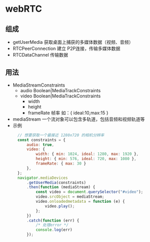 # webRTC

## 组成
* getUserMedia 获取桌面上捕获的多媒体数据（视频、音频）
* RTCPeerConnection 建立 P2P连接，传输多媒体数据
* RTCDataChannel 传输数据
## 用法
* MediaStreamConstraints
    + audio Boolean|MediaTrackConstraints
    + video Boolean|MediaTrackConstraints
        - width 
        - height
        - frameRate 帧率 如：{ ideal:10,max:15 }
* mediaStream 一个流对象可以包含多轨道，包括音频和视频轨道等
* 示例
  ```js
    // 想要获取一个最接近 1280x720 的相机分辨率
    const constraints = {
        audio: true,
        video: { 
            width: { min: 1024, ideal: 1280, max: 1920 },
            height: { min: 576, ideal: 720, max: 1080 },
            frameRate: { max: 30 }
        },
    };
    navigator.mediaDevices
        .getUserMedia(constraints)
        .then(function (mediaStream) {
            const video = document.querySelector("#video");
            video.srcObject = mediaStream;
            video.onloadedmetadata = function (e) {
                video.play();
            };
        })
        .catch(function (err) {
            /* 处理error */
            console.log(err)
        });
  ```
